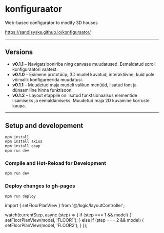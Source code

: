 # konfiguraator
Web-based configurator to modify 3D houses

https://sandisyske.github.io/konfiguraator/



---

## Versions
- **v0.1.1** – Navigatsiooniriba ning canvase muudatused. Eemaldatud scroll konfiguraatori vaatest.
- **v0.1.0** – Esimene prototüüp, 3D mudel kuvatud, interaktiivne, kuid pole võimalik konfigureerida muudatusi.
- **v0.1.1** – Muudetud maja mudeli valikun menüüd, lisatud font ja dünaamiline hinna funktisoon
- **v0.1.2** – Layout etappile on lisatud funktsionaalsus elementide lisamiseks ja eemaldamiseks. Muudetud maja 2D kuvamine korruste kaupa.

---

## Setup and developement

```bash
npm install
npm install axios
npm install gsap
npm run dev
```

### Compile and Hot-Reload for Development
```sh
npm run dev
```

### Deploy changes to gh-pages
```sh
npm run deploy
```

import { setFloorPlanView } from '@/logic/layoutController';

watch(currentStep, async (step) => {
if (step === 1 && model) {
setFloorPlanView(model, 'FLOOR1');
} else if (step === 2 && model) {
setFloorPlanView(model, 'FLOOR2');
}
});
